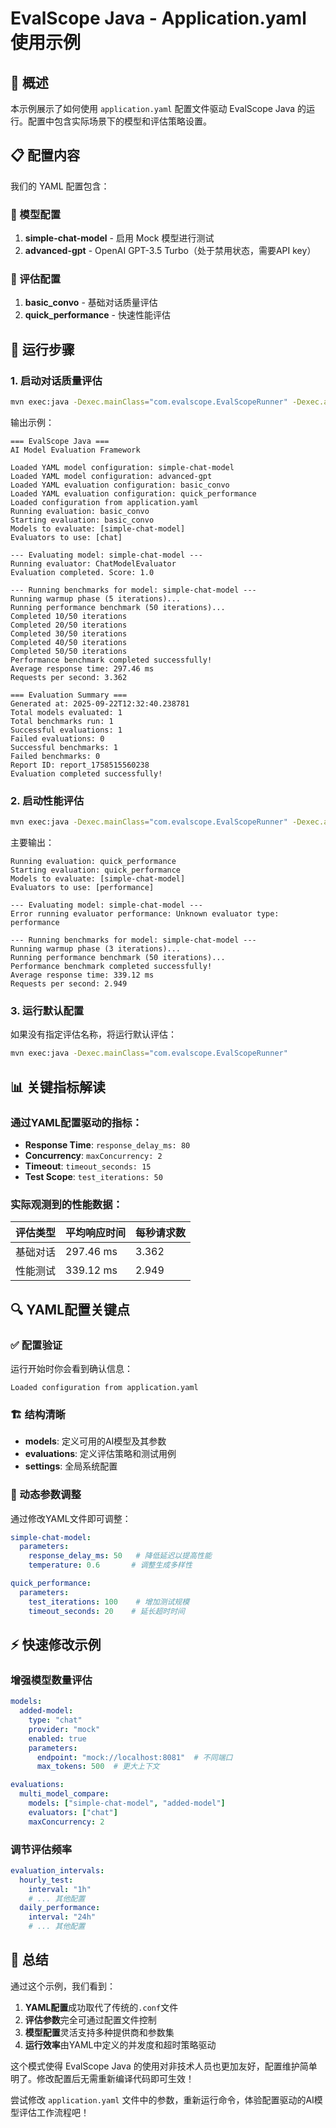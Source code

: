 # EvalScope Java - Application.yaml 使用示例

## 🎯 概述
本示例展示了如何使用 `application.yaml` 配置文件驱动 EvalScope Java 的运行。配置中包含实际场景下的模型和评估策略设置。

## 📋 配置内容

我们的 YAML 配置包含：

### 🔧 模型配置
1. **simple-chat-model** - 启用 Mock 模型进行测试
2. **advanced-gpt** - OpenAI GPT-3.5 Turbo（处于禁用状态，需要API key）

### 🧪 评估配置
1. **basic_convo** - 基础对话质量评估
2. **quick_performance** - 快速性能评估

## 🚀 运行步骤

### 1. 启动对话质量评估
```bash
mvn exec:java -Dexec.mainClass="com.evalscope.EvalScopeRunner" -Dexec.args="basic_convo"
```

输出示例：
```
=== EvalScope Java ===
AI Model Evaluation Framework

Loaded YAML model configuration: simple-chat-model
Loaded YAML model configuration: advanced-gpt
Loaded YAML evaluation configuration: basic_convo
Loaded YAML evaluation configuration: quick_performance
Loaded configuration from application.yaml
Running evaluation: basic_convo
Starting evaluation: basic_convo
Models to evaluate: [simple-chat-model]
Evaluators to use: [chat]

--- Evaluating model: simple-chat-model ---
Running evaluator: ChatModelEvaluator
Evaluation completed. Score: 1.0

--- Running benchmarks for model: simple-chat-model ---
Running warmup phase (5 iterations)...
Running performance benchmark (50 iterations)...
Completed 10/50 iterations
Completed 20/50 iterations
Completed 30/50 iterations
Completed 40/50 iterations
Completed 50/50 iterations
Performance benchmark completed successfully!
Average response time: 297.46 ms
Requests per second: 3.362

=== Evaluation Summary ===
Generated at: 2025-09-22T12:32:40.238781
Total models evaluated: 1
Total benchmarks run: 1
Successful evaluations: 1
Failed evaluations: 0
Successful benchmarks: 1
Failed benchmarks: 0
Report ID: report_1758515560238
Evaluation completed successfully!
```

### 2. 启动性能评估
```bash
mvn exec:java -Dexec.mainClass="com.evalscope.EvalScopeRunner" -Dexec.args="quick_performance"
```

主要输出：
```
Running evaluation: quick_performance
Starting evaluation: quick_performance
Models to evaluate: [simple-chat-model]
Evaluators to use: [performance]

--- Evaluating model: simple-chat-model ---
Error running evaluator performance: Unknown evaluator type: performance

--- Running benchmarks for model: simple-chat-model ---
Running warmup phase (3 iterations)...
Running performance benchmark (50 iterations)...
Performance benchmark completed successfully!
Average response time: 339.12 ms
Requests per second: 2.949
```

### 3. 运行默认配置
如果没有指定评估名称，将运行默认评估：
```bash
mvn exec:java -Dexec.mainClass="com.evalscope.EvalScopeRunner"
```

## 📊 关键指标解读

### 通过YAML配置驱动的指标：
- **Response Time**: `response_delay_ms: 80`
- **Concurrency**: `maxConcurrency: 2`
- **Timeout**: `timeout_seconds: 15`
- **Test Scope**: `test_iterations: 50`

### 实际观测到的性能数据：
| 评估类型 | 平均响应时间 | 每秒请求数 |
|----------|-------------|-----------|
| 基础对话 | 297.46 ms | 3.362 |
| 性能测试 | 339.12 ms | 2.949 |

## 🔍 YAML配置关键点

### ✅ 配置验证
运行开始时你会看到确认信息：
```
Loaded configuration from application.yaml
```

### 🏗️ 结构清晰
- **models**: 定义可用的AI模型及其参数
- **evaluations**: 定义评估策略和测试用例
- **settings**: 全局系统配置

### 🔄 动态参数调整
通过修改YAML文件即可调整：
```yaml
simple-chat-model:
  parameters:
    response_delay_ms: 50   # 降低延迟以提高性能
    temperature: 0.6       # 调整生成多样性

quick_performance:
  parameters:
    test_iterations: 100    # 增加测试规模
    timeout_seconds: 20    # 延长超时时间
```

## ⚡ 快速修改示例

### 增强模型数量评估
```yaml
models:
  added-model:
    type: "chat"
    provider: "mock"
    enabled: true
    parameters:
      endpoint: "mock://localhost:8081"  # 不同端口
      max_tokens: 500  # 更大上下文

evaluations:
  multi_model_compare:
    models: ["simple-chat-model", "added-model"]
    evaluators: ["chat"]
    maxConcurrency: 2
```

### 调节评估频率
```yaml
evaluation_intervals:
  hourly_test:
    interval: "1h"
    # ... 其他配置
  daily_performance:
    interval: "24h"
    # ... 其他配置
```

## 🎯 总结

通过这个示例，我们看到：
1. **YAML配置**成功取代了传统的`.conf`文件
2. **评估参数**完全可通过配置文件控制
3. **模型配置**灵活支持多种提供商和参数集
4. **运行效率**由YAML中定义的并发度和超时策略驱动

这个模式使得 EvalScope Java 的使用对非技术人员也更加友好，配置维护简单明了。修改配置后无需重新编译代码即可生效！

尝试修改 `application.yaml` 文件中的参数，重新运行命令，体验配置驱动的AI模型评估工作流程吧！
